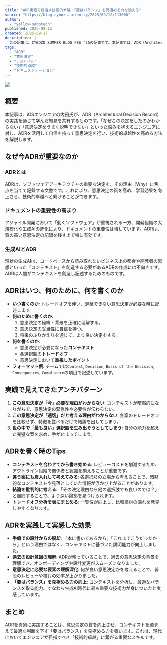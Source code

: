 ```yaml
---
title: "ADR実践で目指す技術的卓越：『要はバランス』を見極める力を鍛える"
source: "https://blog.cybozu.io/entry/2025/09/12/113000"
author:
  - "yellow-sabotech"
published: 2025-09-12
created: 2025-09-17
description: |
  この記事は、CYBOZU SUMMER BLOG FES '25の記事です。本記事では、ADR（Architectural Decision Record）の実践を通じて、自信を持って質の高い意思決定を行うためのノウハウを共有します。ADRの書き方、アンチパターン、そして実践から得られた効果を通じて、エンジニアが「要はバランス」を見極める力を鍛え、技術的卓越に至る道筋を示します。
tags:
  - "ADR"
  - "意思決定"
  - "アジャイル"
  - "技術的卓越"
  - "ドキュメンテーション"
---
```


![](https://cdn-ak.f.st-hatena.com/images/fotolife/c/cybozuinsideout/20250912/20250912113003.png)

## 概要

本記事は、iOSエンジニアの内田氏が、ADR（Architectural Decision Record）の実践を通じて学んだ知見を共有するものです。「なぜこの決定をしたのかわからない」「意思決定をうまく説明できない」といった悩みを抱えるエンジニアに対し、ADRを活用して自信を持って意思決定を行い、技術的卓越性を高める方法を解説します。

## なぜ今ADRが重要なのか

### ADRとは

ADRは、ソフトウェアアーキテクチャの重要な決定を、その理由（Why）に焦点を当てて記録する文書です。これにより、意思決定の質を高め、学習効果を向上させ、技術的卓越へと繋げることができます。

### ドキュメントの重要性の高まり

アジャイル開発において「動くソフトウェア」が重視される一方、開発組織の大規模化や生成AIの進化により、ドキュメントの重要性は増しています。ADRは、質の高い意思決定の記録を残す上で特に有効です。

### 生成AIとADR

現状の生成AIは、コードベースから読み取れないビジネス上の都合や開発者の思想といった「コンテキスト」を創造する必要があるADRの作成には不向きです。ADRは人間がコンテキストを創造し記述するためのものです。

## ADRはいつ、何のために、何を書くのか

- **いつ書くのか**: トレードオフを伴い、遅延できない意思決定が必要な時に記述します。
- **何のために書くのか**:
    1. 意思決定の経緯・背景を正確に理解する。
    2. 意思決定の妥当性に自信を持つ。
    3. 将来のふりかえりを通じて、より良い決定をする。
- **何を書くのか**:
  - 意思決定が必要になった**コンテキスト**
  - 各選択肢の**トレードオフ**
  - 意思決定において**重視したポイント**
- **フォーマット例**: チームでは`Context`, `Decision`, `Basis of the Decision`, `Consequences`, `Compliance`の項目で記述しています。

## 実践で見えてきたアンチパターン

1. **この意思決定が「今」必要な理由がわからない**: コンテキストが暗黙的になりがちで、意思決定の緊急性や必要性が伝わらない。
2. **この意思決定が「適切」だと考える理由がわからない**: 各案のトレードオフを比較せず、特徴を並べるだけで結論を出してしまう。
3. **世の中で「最も良い」選択肢を生み出そうとしてしまう**: 自分の能力を超えた完璧な案を求め、手が止まってしまう。

## ADRを書く時のTips

- **コンテキストを合わせてから書き始める**: レビューコストを削減するため、アウトライン段階で関係者と認識を揃えることが重要です。
- **違う案にも肩入れして考えてみる**: 各選択肢の立場から考えることで、暗黙的なコンテキストや見落としていた情報が浮かび上がることがあります。
- **結論を批判的に考える**: 「その決定理由なら他の選択肢でも良いのでは？」と自問することで、より深い論拠を見つけられます。
- **トレードオフ分析を表にまとめる**: 一覧性が向上し、比較検討の漏れを発見しやすくなります。

## ADRを実践して実感した効果

- **手癖での設計からの脱却**: 「本に書いてあるから」「これまでこうだったから」という理由ではなく、コンテキストに基づいた説明能力が向上しました。
- **過去の設計意図の理解**: ADRが残っていることで、過去の意思決定の背景を理解でき、オンボーディングや設計変更がスムーズになりました。
- **意思決定に必要な要素の理解深化**: 何が良い意思決定かを考えることで、普段のレビューや検討の効率が上がりました。
- **「要はバランス」を見極める力の向上**: コンテキストを分析し、最適なバランスを取る能力、すなわち生成AI時代に最も重要な技術力が身についたと実感しています。

## まとめ

ADRを真剣に実践することは、意思決定の質を向上させ、コンテキストを踏まえて最適な判断を下す「要はバランス」を見極める力を養います。これは、現代においてエンジニアが目指すべき「技術的卓越」に繋がる重要なスキルです。
